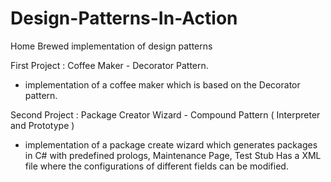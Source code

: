 # Design-Patterns-In-Action
Home Brewed implementation of design patterns

First Project : Coffee Maker - Decorator Pattern.
- implementation of a coffee maker which is based on the Decorator pattern.

Second Project : Package Creator Wizard - Compound Pattern ( Interpreter and Prototype )
- implementation of a package create wizard which generates packages in C# with predefined prologs, Maintenance Page, Test Stub
  Has a XML file where the configurations of different fields can be modified.
